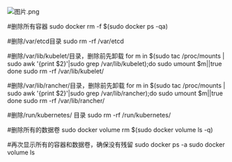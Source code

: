![图片.png](https://upload-images.jianshu.io/upload_images/143845-4178bfa396df10eb.png?imageMogr2/auto-orient/strip%7CimageView2/2/w/1240)


#删除所有容器
sudo docker rm -f $(sudo docker ps -qa)

#删除/var/etcd目录
sudo rm -rf /var/etcd

#删除/var/lib/kubelet/目录，删除前先卸载
for m in $(sudo tac /proc/mounts | sudo awk '{print $2}'|sudo grep /var/lib/kubelet);do
 sudo umount $m||true
done
sudo rm -rf /var/lib/kubelet/

#删除/var/lib/rancher/目录，删除前先卸载
for m in $(sudo tac /proc/mounts | sudo awk '{print $2}'|sudo grep /var/lib/rancher);do
 sudo umount $m||true
done
sudo rm -rf /var/lib/rancher/

#删除/run/kubernetes/ 目录
sudo rm -rf /run/kubernetes/

#删除所有的数据卷
sudo docker volume rm $(sudo docker volume ls -q)

#再次显示所有的容器和数据卷，确保没有残留
sudo docker ps -a
sudo docker volume ls
